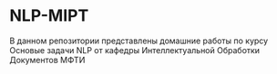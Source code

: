 # NLP-MIPT

В данном репозитории представлены домашние работы по курсу Основые задачи NLP от кафедры Интеллектуальной Обработки Документов МФТИ
